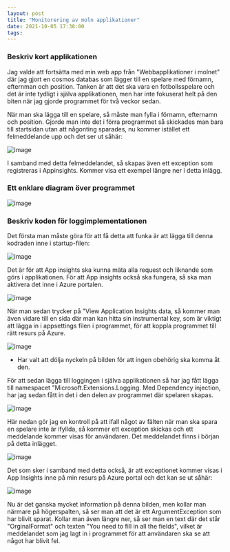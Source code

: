 ```yaml
---
layout: post
title: "Monitorering av moln applikationer"
date: 2021-10-05 17:38:00
tags:  
--- 
```


### Beskriv kort applikationen

Jag valde att fortsätta med min web app från "Webbapplikationer i molnet" där jag gjort en cosmos databas som lägger till en spelare
med förnamn, efternman och position. Tanken är att det ska vara en fotbollsspelare och det är inte tydligt i själva applikationen, 
men har inte fokuserat helt på den biten när jag gjorde programmet för två veckor sedan. 

När man ska lägga till en spelare, så måste man fylla i förnamn, efternamn och position. Gjorde man inte det i förra programmet
så skickades man bara till startsidan utan att någonting sparades, nu kommer istället ett felmeddelande upp och det ser ut såhär:

![image](https://user-images.githubusercontent.com/65369996/136061301-96968751-597a-4950-b070-daff3c4ff7be.png)

I samband med detta felmeddelandet, så skapas även ett exception som registreras i Appinsights. Kommer visa ett exempel längre ner i detta inlägg. 

### Ett enklare diagram över programmet

![image](https://user-images.githubusercontent.com/65369996/136065886-655cb8cc-08d8-41c4-bff8-3c3455caeae8.png)

### Beskriv koden för loggimplementationen 

Det första man måste göra för att få detta att funka är att lägga till denna kodraden inne i startup-filen:

![image](https://user-images.githubusercontent.com/65369996/136066582-1e3eb6c5-95d2-4c41-9e57-a7ad98129388.png)
 
Det är för att App insights ska kunna mäta alla request och liknande som görs i applikationen. 
För att App insights också ska fungera, så ska man aktivera det inne i Azure portalen. 

![image](https://user-images.githubusercontent.com/65369996/136067022-51a55816-8043-4add-b4cd-374417ee9efc.png)


När man sedan trycker på "View Application Insights data, så kommer man även vidare till en sida där man kan hitta
sin instrumental key, som är viktigt att lägga in i appsettings filen i programmet, för att koppla programmet till rätt resurs på Azure.

![image](https://user-images.githubusercontent.com/65369996/136067370-0a448a51-d2fb-4dcc-8cce-ee379539da9b.png)

* Har valt att dölja nyckeln på bilden för att ingen obehörig ska komma åt den. 

För att sedan lägga till loggingen i själva applikationen så har jag fått lägga till namespacet "Microsoft.Extensions.Logging.
Med Dependency injection, har jag sedan fått in det i den delen av programmet där spelaren skapas. 

![image](https://user-images.githubusercontent.com/65369996/136067885-2868d4e8-e156-418c-bba0-b2867756b027.png)

Här nedan gör jag en kontroll på att ifall något av fälten när man ska spara en spelare inte är ifyllda, så kommer ett exception
skickas och ett meddelande kommer visas för användaren. Det meddelandet finns i början på detta inlägget. 

![image](https://user-images.githubusercontent.com/65369996/136068389-69217706-0c09-4596-82c3-894634461f1c.png)

Det som sker i samband med detta också, är att exceptionet kommer visas i App Insights inne på min resurs på Azure portal
och det kan se ut såhär:

![image](https://user-images.githubusercontent.com/65369996/136069533-9c4f531f-b694-4b6a-9df7-e91348a6de35.png)


Nu är det ganska mycket information på denna bilden, men kollar man närmare på högerspalten, så ser man att det är ett ArgumentException som har blivit sparat.
Kollar man även längre ner, så ser man en text där det står "OrginalFormat" och texten "You need to fill in all the fields", vilket är meddelandet som jag 
lagt in i programmet för att användaren ska se att något har blivit fel. 











